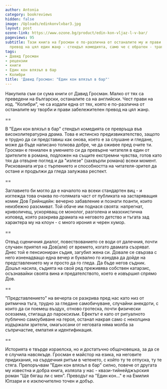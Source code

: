 ```yaml
---
author: Antonia
category: bookreviews
hidden: false
image: /Uploads/edinkonvlvbar3.jpg
layout: post
ozone-link: https://www.ozone.bg/product/edin-kon-vljaz-l-v-bar/
pageviews: 95
subtitle: Тази книга на Гросман е по-различна от останалите му и прави забележителен
  превод на цял един жанр - стендъп комедията, само че с обратен - трагичен - знак
tags:
- Давид Гросман
- рецензии
- книги
- Един кон влязъл в бар
- Колибри
title: 'Давид Гросман: "Един кон влязъл в бар"'
---
```


Накупила съм си сума книги от Давид Гросман. Малко от тях са преведени на български, останалите са на английски. Чест прави на изд. "Колибри", че са издали една от тях, която е по-различна от останалите му творби и прави забележителен превод на цял жанр.

\==

В "Един кон влязъл в бар" стендъп комедията се превръща във високолитературна драма. Това е истинско предизвикателство, защото е трудно да си представиш как онова, което е за слушане и гледане, може да бъде написано толкова добре, че да оживее пред очите ти. Гросман е гениален в умението си да превърне читателя в един от зрителите в романа, подложен на същите екстремни чувства, готов като тях да отвърне поглед и да "излезе" (захвърли романа) всеки момент. Рискованата игра с търпението и способността на читателя-зрител да остане и продължи да гледа залужава респект.

\==

Заглавието би могло да е началото на всеки стандартен виц - и изглежда това очаква по-голямата част от публиката на застаряващия комик Дов Грийнщейн: вечерно забавление и познати поанти, които неизбежно разсмиват. Той обаче им поднася своята: напрегнат, криволичещ, ускоряващ се монолог, разголена и мазохистична изповед, която разкрива драмата на неговото детство и тъгата зад характера му на клоун - с много ирония и черен хумор.

\==

Отвъд сценичния диалог, повествованието се води от далечния, почти случаен приятел на Дов(але) от времето, когато двамата съзряват. Днес той е пенсиониран съдия, загубил жена си. Довале се свързва с него изненадващо една вечер и буквално го изнудва да дойде на представлението му и просто да го гледа. Да бъде негов съдник. Дошъл насила, съдията на свой ред преживява собствен катарзис, осъзнавайки своята вина и предателството, което е извършил спрямо Дов.

\==

"Представлението" на вечерта се разкрива пред нас като низ от ритмична тъга, трудно за гледане самобичуване, случайни анекдоти, с които да си поемеш въздух, отново гротеска, почти физически осезаема, стигаща до пароксизъм. Ефектът е като от ритуалното публично самоубиване на героя, останал накрая само с неколцина издържали зрители, омагьосани от неговата няма молба за съпричастие, емпатия и идентификация.

\==

Историята е твърде израелска, но и достатъчно общочовешка, за да се е случила навсякъде. Гросман е майстор на езика, на неговите придихания, на сърдечния ритъм в четенето, с който ту те отпуска, ту те стяга. Препоръчвам "Един кон влязъл в бар" силно, повече от другата му известна и добра книга, излязла у нас - квази-тийнейджърския роман "Ще бягаш ли с мен". Преводът на "Един кон..." е на Емилия Юлзари и е изключително точен и добър.